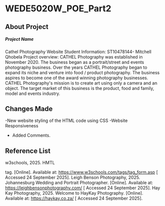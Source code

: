 # WEDE5020W_POE_Part2
## About Project
##### Project Name
Cathel Photography Website
Student Information: ST10478144- Mitchell Qhobela
Project overview: CATHEL Photography was established in November 2020. The business began as a portrait/street 
and events photography business. Over the years CATHEL Photography began to expand its niche 
and venture into food / product photography. The business aspires to become one of the award
winning photography businesses. CATHEL Photography's mission is to create art using only a 
camera and an object. The target market of this business is the product, food and family, model 
and events industry. 

## Changes Made
-New website styling of the HTML code using CSS
-Website Responsiveness
- Added Comments.
## Reference List
w3schools, 2025. HMTL <form> tag. [Online]. Available at: https://www.w3schools.com/tags/tag_form.asp [ Accessed 24 September 2025].
Leigh Benson Photography, 2025. Johannesburg Wedding and Portrait Photographer. [Online]. Available at: https://leighbensonphotography.com/ [ Accessed 24 September 2025].
Hay Kay Photography, 2025. Welcome to HayKay Photography. [Online]. Available at: https://haykay.co.za/ [ Accessed 24 September 2025].
